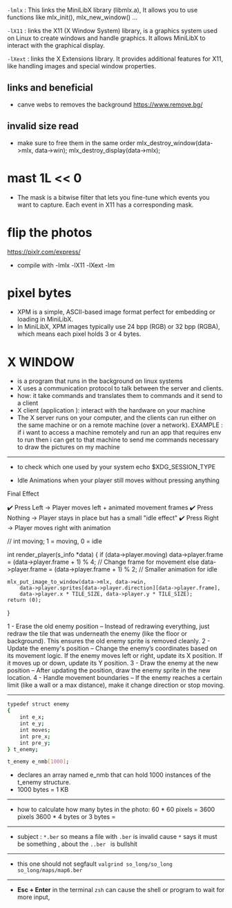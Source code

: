 `-lmlx` : This links the MiniLibX library (libmlx.a),
    It allows you to use functions like mlx_init(), mlx_new_window() ...

`-lX11` : links the X11 (X Window System) library, is a graphics system used on Linux to create windows and handle graphics.
It allows MiniLibX to interact with the graphical display.

`-lXext` : links the X Extensions library.
It provides additional features for X11, like handling images and special window properties.


## links and beneficial

- canve webs to removes the background
https://www.remove.bg/


## invalid size read
- make sure to free them in the same order
mlx_destroy_window(data->mlx, data->win);
mlx_destroy_display(data->mlx);

# mast 1L << 0
- The mask is a bitwise filter that lets you fine-tune which events you want to capture. Each event in X11 has a corresponding mask.

# flip the photos
https://pixlr.com/express/

- compile with
-lmlx -lX11 -lXext -lm

# pixel bytes
- XPM is a simple, ASCII-based image format perfect for embedding or loading in MiniLibX.
- In MiniLibX, XPM images typically use 24 bpp (RGB) or 32 bpp (RGBA), which means each pixel holds 3 or 4 bytes.

# X WINDOW
- is a program that runs in the background on linux systems
- X uses a communication protocol to talk between the server and clients.
- how: it take commands and translates them to commands and it send to a client
- X client (application ): interact with the hardware on your machine
- The X server runs on your computer, and the clients can run either on the same machine or on a remote machine (over a network).
EXAMPLE : if i want to access a machine remotely and run an app that requires env to run then i can get to that machine to send me commands necessary to draw the pictures on my machine



---
- to check which one used by your system
echo $XDG_SESSION_TYPE

- Idle Animations
when your player still moves without pressing anything


Final Effect

✔️ Press Left → Player moves left + animated movement frames
✔️ Press Nothing → Player stays in place but has a small "idle effect"
✔️ Press Right → Player moves right with animation


//  int moving; 1 = moving, 0 = idle

int render_player(s_info *data)
{
    if (data->player.moving)
        data->player.frame = (data->player.frame + 1) % 4; // Change frame for movement
    else
        data->player.frame = (data->player.frame + 1) % 2; // Smaller animation for idle

    mlx_put_image_to_window(data->mlx, data->win,
        data->player.sprites[data->player.direction][data->player.frame],
        data->player.x * TILE_SIZE, data->player.y * TILE_SIZE);
    return (0);
}

1 - Erase the old enemy position – Instead of redrawing everything, just redraw the tile that was underneath the enemy (like the floor or background). This ensures the old enemy sprite is removed cleanly.
2 - Update the enemy's position – Change the enemy’s coordinates based on its movement logic. If the enemy moves left or right, update its X position. If it moves up or down, update its Y position.
3 - Draw the enemy at the new position – After updating the position, draw the enemy sprite in the new location.
4 - Handle movement boundaries – If the enemy reaches a certain limit (like a wall or a max distance), make it change direction or stop moving.

---

```bash
typedef struct enemy
{
	int e_x;
	int e_y;
	int moves;
	int pre_x;
	int pre_y;
} t_enemy;

t_enemy e_nmb[1000];
```
- declares an array named e_nmb that can hold 1000 instances of the t_enemy structure.
- 1000 bytes = 1 KB
---
- how to calculate how many bytes in the photo:
 60 * 60 pixels = 3600 pixels
 3600 * 4 bytes or 3 bytes =
---
- subject : `*.ber` so means a file with `.ber` is invalid cause `*` says it must be something , about the `..ber ` is bullshit
---
- this one should not segfault
`valgrind so_long/so_long so_long/maps/map6.ber`
---
-  **Esc + Enter** in the terminal `zsh` can cause the shell or program to wait for more input,
